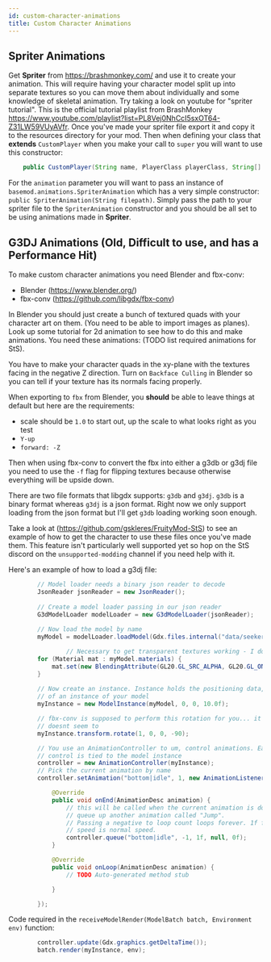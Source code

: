 ```yaml
---
id: custom-character-animations
title: Custom Character Animations
---
```


## Spriter Animations

Get **Spriter** from https://brashmonkey.com/ and use it to create your animation. This will require having your character model split up into separate textures so you can move them about individually and some knowledge of skeletal animation. Try taking a look on youtube for "spriter tutorial". This is the official tutorial playlist from BrashMonkey https://www.youtube.com/playlist?list=PL8Vej0NhCcI5sxOT64-Z31LW59VUyAVfr. Once you've made your spriter file export it and copy it to the resources directory for your mod. Then when defining your class that **extends** `CustomPlayer` when you make your call to `super` you will want to use this constructor:

```Java
	public CustomPlayer(String name, PlayerClass playerClass, String[] orbTextures, String orbVfxPath, float[] layerSpeeds, AbstractAnimation animation)
```

For the `animation` parameter you will want to pass an instance of `basemod.animations.SpriterAnimation` which has a very simple constructor: `public SpriterAnimation(String filepath)`. Simply pass the path to your spriter file to the `SpriterAnimation` constructor and you should be all set to be using animations made in **Spriter**.


## G3DJ Animations (Old, Difficult to use, and has a Performance Hit)

To make custom character animations you need Blender and fbx-conv:
* Blender (https://www.blender.org/)
* fbx-conv (https://github.com/libgdx/fbx-conv)

In Blender you should just create a bunch of textured quads with your character art on them. (You need to be able to import images as planes). Look up some tutorial for 2d animation to see how to do this and make animations. You need these animations: (TODO list required animations for StS).

You have to make your character quads in the xy-plane with the textures facing in the negative Z direction. Turn on `Backface Culling` in Blender so you can tell if your texture has its normals facing properly.

When exporting to `fbx` from Blender, you **should** be able to leave things at default but here are the requirements:
* scale should be `1.0` to start out, up the scale to what looks right as you test
* `Y-up`
* `forward: -Z`

Then when using fbx-conv to convert the fbx into either a g3db or g3dj file you need to use the `-f` flag for flipping textures because otherwise everything will be upside down.

There are two file formats that libgdx supports: `g3db` and `g3dj`. `g3db` is a binary format whereas `g3dj` is a json format. Right now we only support loading from the json format but I'll get `g3db` loading working soon enough.

Take a look at (https://github.com/gskleres/FruityMod-StS) to see an example of how to get the character to use these files once you've made them. This feature isn't particularly well supported yet so hop on the StS discord on the `unsupported-modding` channel if you need help with it.

Here's an example of how to load a g3dj file:

```java
		// Model loader needs a binary json reader to decode
		JsonReader jsonReader = new JsonReader();
		
		// Create a model loader passing in our json reader
		G3dModelLoader modelLoader = new G3dModelLoader(jsonReader);
		
		// Now load the model by name
		myModel = modelLoader.loadModel(Gdx.files.internal("data/seeker.g3dj"));

                // Necessary to get transparent textures working - I don't know why
 		for (Material mat : myModel.materials) {
 			mat.set(new BlendingAttribute(GL20.GL_SRC_ALPHA, GL20.GL_ONE_MINUS_SRC_ALPHA));
 		}
		
		// Now create an instance. Instance holds the positioning data, etc
		// of an instance of your model
		myInstance = new ModelInstance(myModel, 0, 0, 10.0f);

		// fbx-conv is supposed to perform this rotation for you... it
		// doesnt seem to
		myInstance.transform.rotate(1, 0, 0, -90);

		// You use an AnimationController to um, control animations. Each
		// control is tied to the model instance
		controller = new AnimationController(myInstance);
		// Pick the current animation by name
		controller.setAnimation("bottom|idle", 1, new AnimationListener() {

			@Override
			public void onEnd(AnimationDesc animation) {
				// this will be called when the current animation is done.
				// queue up another animation called "Jump".
				// Passing a negative to loop count loops forever. 1f for
				// speed is normal speed.
				controller.queue("bottom|idle", -1, 1f, null, 0f);
			}

			@Override
			public void onLoop(AnimationDesc animation) {
				// TODO Auto-generated method stub

			}

		});
```

Code required in the `receiveModelRender(ModelBatch batch, Environment env)` function:

```java
		controller.update(Gdx.graphics.getDeltaTime());
		batch.render(myInstance, env);
```